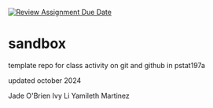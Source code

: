 [![Review Assignment Due Date](https://classroom.github.com/assets/deadline-readme-button-22041afd0340ce965d47ae6ef1cefeee28c7c493a6346c4f15d667ab976d596c.svg)](https://classroom.github.com/a/Lw1rKvs3)
# sandbox

template repo for class activity on git and github in pstat197a

updated october 2024

Jade O'Brien
Ivy Li
Yamileth Martinez
